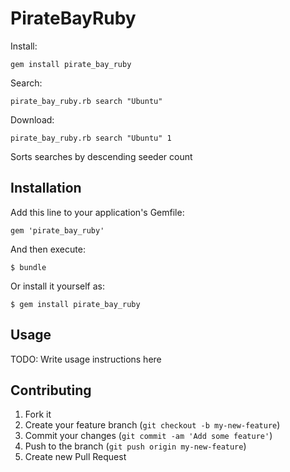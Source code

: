 # PirateBayRuby

Install:

	gem install pirate_bay_ruby

Search:

	pirate_bay_ruby.rb search "Ubuntu"

Download:

	pirate_bay_ruby.rb search "Ubuntu" 1


Sorts searches by descending seeder count


## Installation

Add this line to your application's Gemfile:

    gem 'pirate_bay_ruby'

And then execute:

    $ bundle

Or install it yourself as:

    $ gem install pirate_bay_ruby

## Usage

TODO: Write usage instructions here

## Contributing

1. Fork it
2. Create your feature branch (`git checkout -b my-new-feature`)
3. Commit your changes (`git commit -am 'Add some feature'`)
4. Push to the branch (`git push origin my-new-feature`)
5. Create new Pull Request
